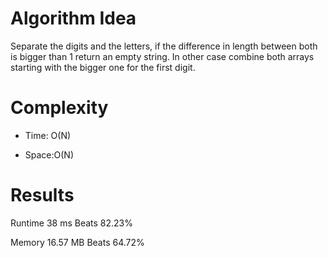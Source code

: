 # Algorithm Idea

Separate the digits and the letters, if the difference in length between both is bigger than 1 return an empty string.
In other case combine both arrays starting with the bigger one for the first digit.

# Complexity

- Time: O(N)

- Space:O(N)

# Results

Runtime
38
ms
Beats
82.23%

Memory
16.57
MB
Beats
64.72%
